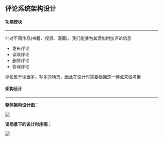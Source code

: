## 评论系统架构设计

#### 功能模块

------

针对不同作品(书籍、视频、漫画)，我们能够为其添加附加评论信息

- 发布评论
- 读取评论
- 删除评论
- 管理评论

评论属于读很多，写多的场景，因此在设计时需要根据这一特点来做考量

#### 架构设计

------

**整体架构设计图：**

![](C:\Users\田磊泉\Desktop\design\评论系统设计\评论系统架构设计.png)

**读场景下的设计时序图：**

![](C:\Users\田磊泉\Desktop\design\评论系统设计\评论系统读场景.png)